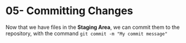 # 05- Committing Changes

Now that we have files in the **Staging Area**, we can commit them to the repository, with the command `git commit -m "My commit message"`


